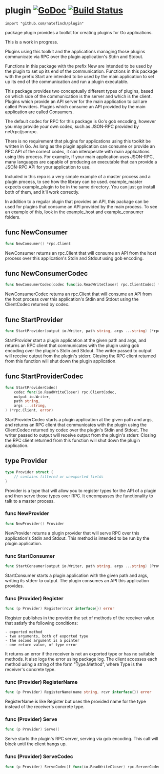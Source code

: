 # plugin [![GoDoc](https://godoc.org/github.com/natefinch/plugin?status.png)](https://godoc.org/github.com/natefinch/plugin) [![Build Status](https://drone.io/github.com/natefinch/plugin/status.png)](https://drone.io/github.com/natefinch/plugin/latest)

    import "github.com/natefinch/plugin"

package plugin provides a toolkit for creating plugins for Go applications.

This is a work in progress.

Plugins using this toolkit and the applications managing those plugins
communicate via RPC over the plugin application's Stdin and Stdout.

Functions in this package with the prefix New are intended to be used by the
plugin to set up its end of the communication.  Functions in this package
with the prefix Start are intended to be used by the main application to set
up its end of the communication and run a plugin executable.

This package provides two conceptually different types of plugins, based on
which side of the communication is the server and which is the client.
Plugins which provide an API server for the main application to call are
called Providers.  Plugins which consume an API provided by the main
application are called Consumers.

The default codec for RPC for this package is Go's gob encoding, however you
may provide your own codec, such as JSON-RPC provided by net/rpc/jsonrpc.

There is no requirement that plugins for applications using this toolkit be
written in Go. As long as the plugin application can consume or provide an
RPC API of the correct codec, it can interoperate with main applications
using this process.  For example, if your main application uses JSON-RPC,
many languages are capable of producing an executable that can provide a
JSON-RPC API for your application to use.

Included in this repo is a very simple example of a master process and a plugin
process, to see how the library can be used.  example_master expects
example_plugin to be in the same directory.  You can just go install both of
them, and it'll work correctly.

In addition to a regular plugin that provides an API, this package can be
used for plugins that consume an API provided by the main process.  To see an
example of this, look in the example_host and example_consumer folders.


## func NewConsumer
``` go
func NewConsumer() *rpc.Client
```
NewConsumer returns an rpc.Client that will consume an API from the host
process over this application's Stdin and Stdout using gob encoding.


## func NewConsumerCodec
``` go
func NewConsumerCodec(codec func(io.ReadWriteCloser) rpc.ClientCodec) *rpc.Client
```
NewConsumerCodec returns an rpc.Client that will consume an API from the host
process over this application's Stdin and Stdout using the ClientCodec
returned by codec.


## func StartProvider
``` go
func StartProvider(output io.Writer, path string, args ...string) (*rpc.Client, error)
```
StartProvider start a plugin application at the given path and args, and
returns an RPC client that communicates with the plugin using gob encoding
over the plugin's Stdin and Stdout.  The writer passed to output will receive
output from the plugin's stderr.  Closing the RPC client returned from this
function will shut down the plugin application.


## func StartProviderCodec
``` go
func StartProviderCodec(
	codec func(io.ReadWriteCloser) rpc.ClientCodec, 
	output io.Writer, 
	path string, 
	args ...string,
) (*rpc.Client, error)
```
StartProviderCodec starts a plugin application at the given path and args,
and returns an RPC client that communicates with the plugin using the
ClientCodec returned by codec over the plugin's Stdin and Stdout. The writer
passed to output will receive output from the plugin's stderr.  Closing the
RPC client returned from this function will shut down the plugin application.


## type Provider
``` go
type Provider struct {
    // contains filtered or unexported fields
}
```
Provider is a type that will allow you to register types for the API of a
plugin and then serve those types over RPC.  It encompasses the functionality
to talk to a master process.


### func NewProvider
``` go
func NewProvider() Provider
```
NewProvider returns a plugin provider that will serve RPC over this
application's Stdin and Stdout.  This method is intended to be run by the
plugin application.


### func StartConsumer
``` go
func StartConsumer(output io.Writer, path string, args ...string) (Provider, error)
```
StartConsumer starts a plugin application with the given path and args,
writing its stderr to output.  The plugin consumes an API this application
provides.


### func (Provider) Register
``` go
func (p Provider) Register(rcvr interface{}) error
```
Register publishes in the provider the set of methods of the receiver value
that satisfy the following conditions:


	- exported method
	- two arguments, both of exported type
	- the second argument is a pointer
	- one return value, of type error

It returns an error if the receiver is not an exported type or has no
suitable methods. It also logs the error using package log. The client
accesses each method using a string of the form "Type.Method", where Type is
the receiver's concrete type.



### func (Provider) RegisterName
``` go
func (p Provider) RegisterName(name string, rcvr interface{}) error
```
RegisterName is like Register but uses the provided name for the type
instead of the receiver's concrete type.



### func (Provider) Serve
``` go
func (p Provider) Serve()
```
Serve starts the plugin's RPC server, serving via gob encoding.  This call
will block until the client hangs up.



### func (Provider) ServeCodec
``` go
func (p Provider) ServeCodec(f func(io.ReadWriteCloser) rpc.ServerCodec)
```



